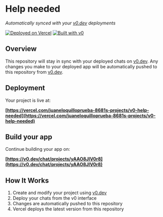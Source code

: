 # Help needed

*Automatically synced with your [v0.dev](https://v0.dev) deployments*

[![Deployed on Vercel](https://img.shields.io/badge/Deployed%20on-Vercel-black?style=for-the-badge&logo=vercel)](https://vercel.com/juaneloquilloprueba-8681s-projects/v0-help-needed)
[![Built with v0](https://img.shields.io/badge/Built%20with-v0.dev-black?style=for-the-badge)](https://v0.dev/chat/projects/yAAO8JIV0r8)

## Overview

This repository will stay in sync with your deployed chats on [v0.dev](https://v0.dev).
Any changes you make to your deployed app will be automatically pushed to this repository from [v0.dev](https://v0.dev).

## Deployment

Your project is live at:

**[https://vercel.com/juaneloquilloprueba-8681s-projects/v0-help-needed](https://vercel.com/juaneloquilloprueba-8681s-projects/v0-help-needed)**

## Build your app

Continue building your app on:

**[https://v0.dev/chat/projects/yAAO8JIV0r8](https://v0.dev/chat/projects/yAAO8JIV0r8)**

## How It Works

1. Create and modify your project using [v0.dev](https://v0.dev)
2. Deploy your chats from the v0 interface
3. Changes are automatically pushed to this repository
4. Vercel deploys the latest version from this repository
